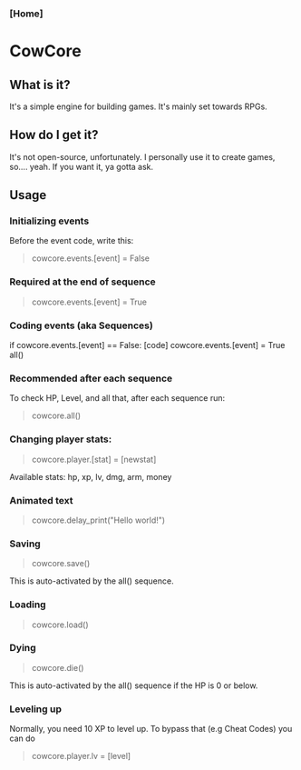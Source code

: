 ### [Home]

# CowCore

## What is it?
It's a simple engine for building games. It's mainly set towards RPGs. 

## How do I get it?
It's not open-source, unfortunately. 
I personally use it to create games, so.... yeah.
If you want it, ya gotta ask. 


## Usage

### Initializing events
Before the event code, write this:

> cowcore.events.[event] = False

### Required at the end of sequence

> cowcore.events.[event] = True

### Coding events (aka Sequences)

if cowcore.events.[event] == False:
  [code]
  cowcore.events.[event] = True
  all()

### Recommended after each sequence
To check HP, Level, and all that, after each sequence run:

> cowcore.all()

### Changing player stats:

> cowcore.player.[stat] = [newstat]

Available stats: hp, xp, lv, dmg, arm, money

### Animated text

> cowcore.delay_print("Hello world!")

### Saving

> cowcore.save()

This is auto-activated by the all() sequence.

### Loading

> cowcore.load()

### Dying

> cowcore.die()

This is auto-activated by the all() sequence if the HP is 0 or below.

### Leveling up
Normally, you need 10 XP to level up. To bypass that (e.g Cheat Codes) you can do

> cowcore.player.lv = [level]

